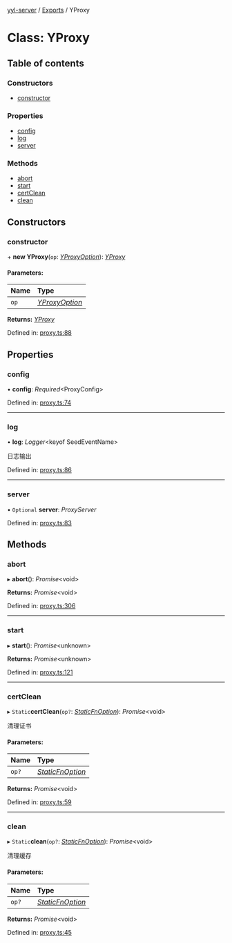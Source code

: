 [yyl-server](../README.md) / [Exports](../modules.md) / YProxy

# Class: YProxy

## Table of contents

### Constructors

- [constructor](yproxy.md#constructor)

### Properties

- [config](yproxy.md#config)
- [log](yproxy.md#log)
- [server](yproxy.md#server)

### Methods

- [abort](yproxy.md#abort)
- [start](yproxy.md#start)
- [certClean](yproxy.md#certclean)
- [clean](yproxy.md#clean)

## Constructors

### constructor

\+ **new YProxy**(`op`: [*YProxyOption*](../interfaces/yproxyoption.md)): [*YProxy*](yproxy.md)

#### Parameters:

Name | Type |
:------ | :------ |
`op` | [*YProxyOption*](../interfaces/yproxyoption.md) |

**Returns:** [*YProxy*](yproxy.md)

Defined in: [proxy.ts:88](https://github.com/jackness1208/yyl-server/blob/2a2aa3d/src/proxy.ts#L88)

## Properties

### config

• **config**: *Required*<ProxyConfig\>

Defined in: [proxy.ts:74](https://github.com/jackness1208/yyl-server/blob/2a2aa3d/src/proxy.ts#L74)

___

### log

• **log**: *Logger*<keyof SeedEventName\>

日志输出

Defined in: [proxy.ts:86](https://github.com/jackness1208/yyl-server/blob/2a2aa3d/src/proxy.ts#L86)

___

### server

• `Optional` **server**: *ProxyServer*

Defined in: [proxy.ts:83](https://github.com/jackness1208/yyl-server/blob/2a2aa3d/src/proxy.ts#L83)

## Methods

### abort

▸ **abort**(): *Promise*<void\>

**Returns:** *Promise*<void\>

Defined in: [proxy.ts:306](https://github.com/jackness1208/yyl-server/blob/2a2aa3d/src/proxy.ts#L306)

___

### start

▸ **start**(): *Promise*<unknown\>

**Returns:** *Promise*<unknown\>

Defined in: [proxy.ts:121](https://github.com/jackness1208/yyl-server/blob/2a2aa3d/src/proxy.ts#L121)

___

### certClean

▸ `Static`**certClean**(`op?`: [*StaticFnOption*](../interfaces/staticfnoption.md)): *Promise*<void\>

清理证书

#### Parameters:

Name | Type |
:------ | :------ |
`op?` | [*StaticFnOption*](../interfaces/staticfnoption.md) |

**Returns:** *Promise*<void\>

Defined in: [proxy.ts:59](https://github.com/jackness1208/yyl-server/blob/2a2aa3d/src/proxy.ts#L59)

___

### clean

▸ `Static`**clean**(`op?`: [*StaticFnOption*](../interfaces/staticfnoption.md)): *Promise*<void\>

清理缓存

#### Parameters:

Name | Type |
:------ | :------ |
`op?` | [*StaticFnOption*](../interfaces/staticfnoption.md) |

**Returns:** *Promise*<void\>

Defined in: [proxy.ts:45](https://github.com/jackness1208/yyl-server/blob/2a2aa3d/src/proxy.ts#L45)
